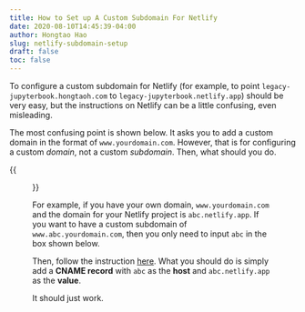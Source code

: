 ```yaml
---
title: How to Set up A Custom Subdomain For Netlify
date: 2020-08-10T14:45:39-04:00
author: Hongtao Hao
slug: netlify-subdomain-setup
draft: false
toc: false
---
```

To configure a custom subdomain for Netlify (for example, to point `legacy-jupyterbook.hongtaoh.com` to `legacy-jupyterbook.netlify.app`) should be very easy, but the instructions on Netlify can be a little confusing, even misleading. 

The most confusing point is shown below. It asks you to add a custom domain in the format of `www.yourdomain.com`. However, that is for configuring a custom *domain*, not a custom *subdomain*. Then, what should you do. 

{{<figure src="/media/enblog/netlify-subdomain-setup.png" title="The confusing instruction">}}

For example, if you have your own domain, `www.yourdomain.com` and the domain for your Netlify project is `abc.netlify.app`. If you want to have a custom subdomain of `www.abc.yourdomain.com`, then you only need to input `abc` in the box shown below. 

Then, follow the instruction [here](https://docs.netlify.com/domains-https/custom-domains/configure-external-dns/#configure-a-subdomain). What you should do is simply add a **CNAME record** with `abc` as the **host** and `abc.netlify.app` as the **value**. 

It should just work. 

